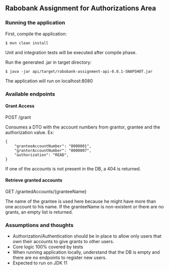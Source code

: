 ## Rabobank Assignment for Authorizations Area

### Running the application
First, compile the application:
```
$ mvn clean install
```
Unit and integration tests will be executed after compile phase.

Run the generated .jar in target directory:
```
$ java -jar api/target/rabobank-assignment-api-0.0.1-SNAPSHOT.jar
```
The application will run on localhost:8080

### Available endpoints
#### Grant Access
POST /grant

Consumes a DTO with the account numbers from grantor, grantee and the authorization value.
Ex:
```
{
    "granteeAccountNumber": "0000001",
    "grantorAccountNumber": "0000007",
    "authorization": "READ",
}
```
If one of the accounts is not present in the DB, a 404 is returned.

#### Retrieve granted accounts
GET /grantedAccounts/{granteeName}

The name of the grantee is used here because he might have more than one account to his name.
If the granteeName is non-existent or there are no grants, an empty list is returned.

### Assumptions and thoughts
* Authorization/Authentication should be in place to allow only users that own their accounts to give grants to other users.
* Core logic 100% covered by tests
* When running application locally, understand that the DB is empty and there are no endpoints to register new users.
* Expected to run on JDK 11